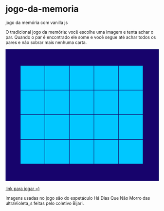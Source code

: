 # jogo-da-memoria
 jogo da memória com vanilla js

O tradicional jogo da memória: você escolhe uma imagem e tenta achar o par. Quando o par é encontrado ele some e você segue até achar todos os pares e não sobrar mais nenhuma carta. 

![](jogo-da-memoria.gif)

[link para jogar =)](
 https://paulahemsi.github.io/jogo-da-memoria/)

Imagens usadas no jogo são do espetáculo Há Dias Que Não Morro das ultraVioleta_s feitas pelo coletivo Bijari.
